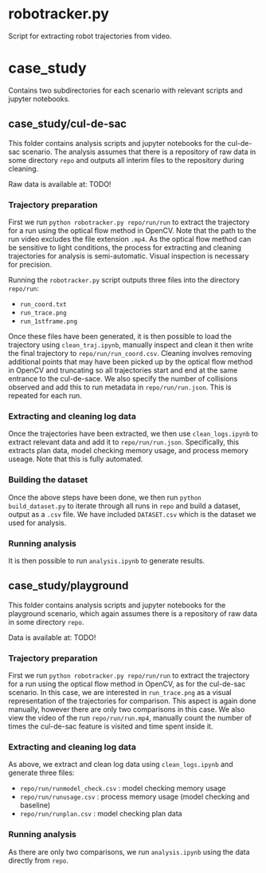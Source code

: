 # robotracker.py

Script for extracting robot trajectories from video.

# case_study

Contains two subdirectories for each scenario with relevant scripts and jupyter notebooks. 

## case_study/cul-de-sac

This folder contains analysis scripts and jupyter notebooks for the cul-de-sac scenario.  The analysis assumes that there is a repository of raw data in some directory `repo` and outputs all interim files to the repository during cleaning.  

Raw data is available at: TODO!

### Trajectory preparation

First we run `python robotracker.py repo/run/run` to extract the trajectory for a run using the optical flow method in OpenCV.  Note that the path to the run video excludes the file extension `.mp4`.  As the optical flow method can be sensitive to light conditions, the process for extracting and cleaning trajectories for analysis is semi-automatic.   Visual inspection is necessary for precision.  

Running the `robotracker.py` script outputs three files into the directory `repo/run`: 

- `run_coord.txt`
- `run_trace.png`
- `run_1stframe.png`

Once these files have been generated, it is then possible to load the trajectory using `clean_traj.ipynb`, manually inspect and clean it then write the final trajectory to `repo/run/run_coord.csv`.  Cleaning involves removing additional points that may have been picked up by the optical flow method in OpenCV and truncating so all trajectories start and end at the same entrance to the cul-de-sace.  We also specify the number of collisions observed and add this to run metadata in `repo/run/run.json`. This is repeated for each run. 

### Extracting and cleaning log data

Once the trajectories have been extracted, we then use `clean_logs.ipynb` to extract relevant data and add it to `repo/run/run.json`.  Specifically, this extracts plan data, model checking memory usage, and process memory useage. Note that this is fully automated.  

### Building the dataset

Once the above steps have been done, we then run `python build_dataset.py` to iterate through all runs in `repo` and build a dataset, output as a `.csv` file. We have included `DATASET.csv` which is the dataset we used for analysis.  

### Running analysis

It is then possible to run `analysis.ipynb` to generate results.  

## case_study/playground

This folder contains analysis scripts and jupyter notebooks for the playground scenario, which again assumes there is a repository of raw data in some directory `repo`.  

Data is available at: TODO!

### Trajectory preparation

First we run `python robotracker.py repo/run/run` to extract the trajectory for a run using the optical flow method in OpenCV, as for the cul-de-sac scenario.  In this case, we are interested in `run_trace.png` as a visual representation of the trajectories for comparison.  This aspect is again done manually, however there are only two comparisons in this case.  We also view the video of the run `repo/run/run.mp4`, manually count the number of times the cul-de-sac feature is visited and time spent inside it.  

### Extracting and cleaning log data

As above, we extract and clean log data using `clean_logs.ipynb` and generate three files:

- `repo/run/runmodel_check.csv` : model checking memory usage
- `repo/run/runusage.csv` : process memory usage (model checking and baseline)
- `repo/run/runplan.csv` :  model checking plan data

### Running analysis

As there are only two comparisons, we run `analysis.ipynb` using the data directly from `repo`. 
  





